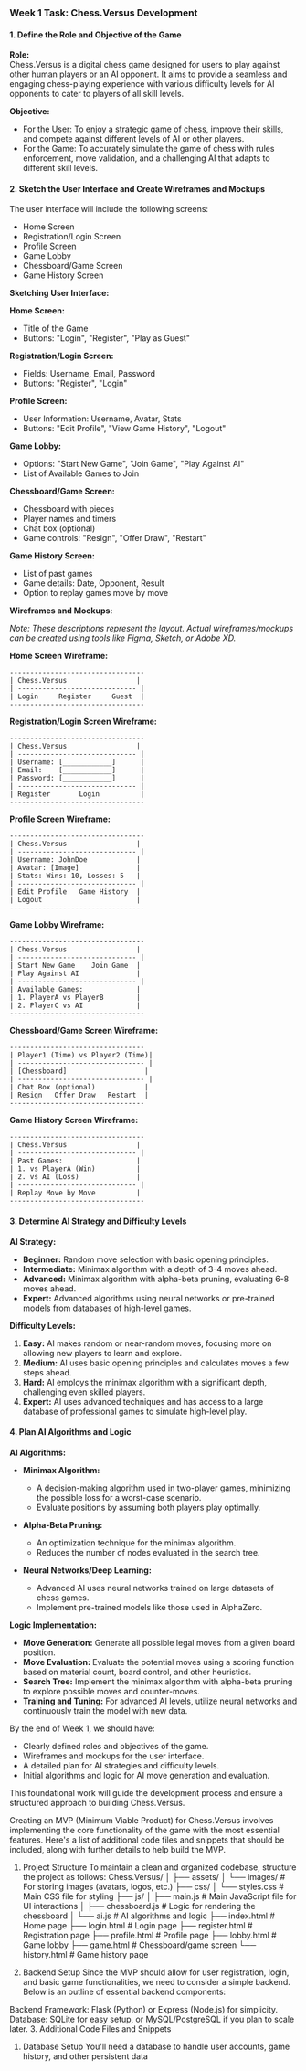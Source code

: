 ### Week 1 Task: Chess.Versus Development

#### 1. Define the Role and Objective of the Game
**Role:**  
Chess.Versus is a digital chess game designed for users to play against other human players or an AI opponent. It aims to provide a seamless and engaging chess-playing experience with various difficulty levels for AI opponents to cater to players of all skill levels.

**Objective:**  
- For the User: To enjoy a strategic game of chess, improve their skills, and compete against different levels of AI or other players.
- For the Game: To accurately simulate the game of chess with rules enforcement, move validation, and a challenging AI that adapts to different skill levels.

#### 2. Sketch the User Interface and Create Wireframes and Mockups
The user interface will include the following screens:
- Home Screen
- Registration/Login Screen
- Profile Screen
- Game Lobby
- Chessboard/Game Screen
- Game History Screen

**Sketching User Interface:**

**Home Screen:**
- Title of the Game
- Buttons: "Login", "Register", "Play as Guest"

**Registration/Login Screen:**
- Fields: Username, Email, Password
- Buttons: "Register", "Login"

**Profile Screen:**
- User Information: Username, Avatar, Stats
- Buttons: "Edit Profile", "View Game History", "Logout"

**Game Lobby:**
- Options: "Start New Game", "Join Game", "Play Against AI"
- List of Available Games to Join

**Chessboard/Game Screen:**
- Chessboard with pieces
- Player names and timers
- Chat box (optional)
- Game controls: "Resign", "Offer Draw", "Restart"

**Game History Screen:**
- List of past games
- Game details: Date, Opponent, Result
- Option to replay games move by move

**Wireframes and Mockups:**

*Note: These descriptions represent the layout. Actual wireframes/mockups can be created using tools like Figma, Sketch, or Adobe XD.*

**Home Screen Wireframe:**
```
---------------------------------
| Chess.Versus                 |
| ----------------------------- |
| Login     Register     Guest  |
---------------------------------
```

**Registration/Login Screen Wireframe:**
```
---------------------------------
| Chess.Versus                 |
| ----------------------------- |
| Username: [____________]      |
| Email:    [____________]      |
| Password: [____________]      |
| ----------------------------- |
| Register       Login          |
---------------------------------
```

**Profile Screen Wireframe:**
```
---------------------------------
| Chess.Versus                 |
| ----------------------------- |
| Username: JohnDoe            |
| Avatar: [Image]              |
| Stats: Wins: 10, Losses: 5   |
| ----------------------------- |
| Edit Profile   Game History  |
| Logout                       |
---------------------------------
```

**Game Lobby Wireframe:**
```
---------------------------------
| Chess.Versus                 |
| ----------------------------- |
| Start New Game    Join Game  |
| Play Against AI              |
| ----------------------------- |
| Available Games:             |
| 1. PlayerA vs PlayerB        |
| 2. PlayerC vs AI             |
---------------------------------
```

**Chessboard/Game Screen Wireframe:**
```
---------------------------------
| Player1 (Time) vs Player2 (Time)|
| ------------------------------- |
| [Chessboard]                   |
| ------------------------------- |
| Chat Box (optional)            |
| Resign   Offer Draw   Restart  |
---------------------------------
```

**Game History Screen Wireframe:**
```
---------------------------------
| Chess.Versus                 |
| ----------------------------- |
| Past Games:                  |
| 1. vs PlayerA (Win)          |
| 2. vs AI (Loss)              |
| ----------------------------- |
| Replay Move by Move          |
---------------------------------
```

#### 3. Determine AI Strategy and Difficulty Levels
**AI Strategy:**
- **Beginner:** Random move selection with basic opening principles.
- **Intermediate:** Minimax algorithm with a depth of 3-4 moves ahead.
- **Advanced:** Minimax algorithm with alpha-beta pruning, evaluating 6-8 moves ahead.
- **Expert:** Advanced algorithms using neural networks or pre-trained models from databases of high-level games.

**Difficulty Levels:**
1. **Easy:** AI makes random or near-random moves, focusing more on allowing new players to learn and explore.
2. **Medium:** AI uses basic opening principles and calculates moves a few steps ahead.
3. **Hard:** AI employs the minimax algorithm with a significant depth, challenging even skilled players.
4. **Expert:** AI uses advanced techniques and has access to a large database of professional games to simulate high-level play.

#### 4. Plan AI Algorithms and Logic
**AI Algorithms:**
- **Minimax Algorithm:** 
  - A decision-making algorithm used in two-player games, minimizing the possible loss for a worst-case scenario.
  - Evaluate positions by assuming both players play optimally.
  
- **Alpha-Beta Pruning:** 
  - An optimization technique for the minimax algorithm.
  - Reduces the number of nodes evaluated in the search tree.

- **Neural Networks/Deep Learning:** 
  - Advanced AI uses neural networks trained on large datasets of chess games.
  - Implement pre-trained models like those used in AlphaZero.

**Logic Implementation:**
- **Move Generation:** Generate all possible legal moves from a given board position.
- **Move Evaluation:** Evaluate the potential moves using a scoring function based on material count, board control, and other heuristics.
- **Search Tree:** Implement the minimax algorithm with alpha-beta pruning to explore possible moves and counter-moves.
- **Training and Tuning:** For advanced AI levels, utilize neural networks and continuously train the model with new data.

By the end of Week 1, we should have:
- Clearly defined roles and objectives of the game.
- Wireframes and mockups for the user interface.
- A detailed plan for AI strategies and difficulty levels.
- Initial algorithms and logic for AI move generation and evaluation.

This foundational work will guide the development process and ensure a structured approach to building Chess.Versus.

Creating an MVP (Minimum Viable Product) for Chess.Versus involves implementing the core functionality of the game with the most essential features. Here's a list of additional code files and snippets that should be included, along with further details to help build the MVP.

1. Project Structure
To maintain a clean and organized codebase, structure the project as follows:
Chess.Versus/
│
├── assets/
│   └── images/          # For storing images (avatars, logos, etc.)
├── css/
│   └── styles.css       # Main CSS file for styling
├── js/
│   ├── main.js          # Main JavaScript file for UI interactions
│   ├── chessboard.js    # Logic for rendering the chessboard
│   └── ai.js            # AI algorithms and logic
├── index.html           # Home page
├── login.html           # Login page
├── register.html        # Registration page
├── profile.html         # Profile page
├── lobby.html           # Game lobby
├── game.html            # Chessboard/game screen
└── history.html         # Game history page

2. Backend Setup
Since the MVP should allow for user registration, login, and basic game functionalities, we need to consider a simple backend. Below is an outline of essential backend components:

Backend Framework: Flask (Python) or Express (Node.js) for simplicity.
Database: SQLite for easy setup, or MySQL/PostgreSQL if you plan to scale later.
3. Additional Code Files and Snippets
1. Database Setup
You'll need a database to handle user accounts, game history, and other persistent data
